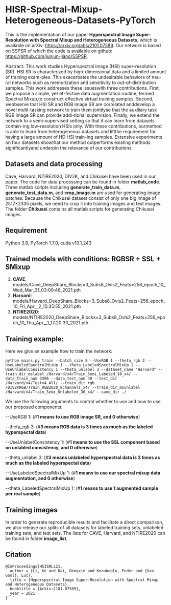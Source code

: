 # HISR-Spectral-Mixup-Heterogeneous-Datasets-PyTorch
This is the implementation of our paper **Hyperspectral Image Super-Resolution with Spectral Mixup and Heterogeneous Datasets**, which is available on arXiv:  https://arxiv.org/abs/2101.07589. Our network is based on SSPSR of which the code is available on github: https://github.com/junjun-jiang/SSPSR.

Abstract: This  work  studies  Hyperspectral  image  (HSI)  super-resolution   (SR).   HSI   SR   is   characterized   by   high-dimensional data and a limited amount of training exam-ples.   This  exacerbates  the  undesirable  behaviors  of  neu-ral networks such as memorization and sensitivity to out-of-distribution samples.   This work addresses these issueswith three contributions. First, we propose a simple, yet ef-fective data augmentation routine, termed Spectral Mixup,to construct effective virtual training samples.  Second, weobserve that HSI SR and RGB image SR are correlated anddevelop a novel multi-tasking network to train them jointlyso that the auxiliary task RGB image SR can provide addi-tional supervision. Finally, we extend the network to a semi-supervised setting so that it can learn from datasets contain-ing low-resolution HSIs only. With these contributions, ourmethod is able to learn from heterogeneous datasets and liftthe requirement for having a large amount of HD HSI train-ing samples.  Extensive experiments on four datasets showthat our method outperforms existing methods significantlyand underpin the relevance of our contributions. 

## Datasets and data processing
Cave, Harvard, NTIRE2020, DIV2K, and Chikusei have been used in our paper. The code for data processing can be found in folder **matlab_code**. Three matlab scripts including **generate_train_data.m**, **generate_test_data.m**, and **crop_image.m** are used for generating image patches. Because the Chikusei dataset consist of only one big image of 2517×2335 pixels, we need to crop it into training images and test images. The folder **Chikusei** contains all matlab scripts for generating Chikusei images. 

## Requirement
Python 3.8, PyTorch 1.7.0, cuda v10.1.243

## Trained models with conditions: RGBSR + SSL + SMixup
1. **CAVE**: 
    models/Cave_DeepShare_Blocks=3_Subs8_Ovls2_Feats=256_epoch_10_Wed_Mar_31_03:00:46_2021.pth
2. **Harvard**: 
    models/Harvard_DeepShare_Blocks=3_Subs8_Ovls2_Feats=256_epoch_10_Fri_Apr__2_15:35:55_2021.pth
3. **NTIRE2020**: 
    models/NTIRE2020_DeepShare_Blocks=3_Subs8_Ovls2_Feats=256_epoch_10_Thu_Apr__1_17:20:30_2021.pth
    
## Training example:
Here we give an example how to train the network: 

`python mains.py train --batch_size
8
--UseRGB
1
--theta_rgb
3
--UseLabeledSpectralMixUp
1
--theta_LabeledSpectralMixUp
1
--UseUnlabelConsistency
1
--theta_unlabel
3
--dataset_name
"Harvard"
--train_dir_mslabel
/Harvard/x4/Train_Semi_Labeled_10_x4/
--data_train_num
3396
--data_test_num
40
--test_dir
/Harvard/x4/Testx4_All/
--train_dir_rgb
/DIV2KRGB/Train_RGB2020_8channels_x4/
--train_dir_msunlabel
/Harvard/x4/Train_Semi_Unlabeled_30_x4/
--save_dir
./`

We use the following arguments to control whether to use and how to use our proposed components: 

--UseRGB 1:                          (#**1 means to use RGB image SR, and 0 otherwise**)

--theta_rgb 3:                      (#**3 means RGB data is 3 times as much as the labeled hyperspectal data**)  

--UseUnlabelConsistency 1:          (#**1 means to use the SSL component based on unlabled consistency, and 0 otherwise**) 

--theta_unlabel 3:                  (#**3 means unlabeled hyperspectral data is 3 times as much as the labeled hyperspectal data**)  

--UseLabeledSpectralMixUp 1:        (#**1 means to use our spectral mixup data augmentation, and 0 otherwise**)

--theta_LabeledSpectralMixUp 1:     (#**1 means to use 1 augmented sample per real sample**)

## Training images
In order to generate reproducible results and facilitate a direct comparison, we also release our splits of all datasets for labeled training sets, unlabeled training sets, and test sets. The lists for CAVE, Harvard, and NTIRE2020 can be found in folder **image_list**. 



## Citation
```
@InProceedings{HSISRLi21,
  author = {Li, Ke and Dai, Dengxin and Konukoglu, Ender and {Van Gool}, Luc},
  title = {Hyperspectral Image Super-Resolution with Spectral Mixup and Heterogeneous Datasets},
  booktitle = {ArXiv:2101.07589},
  year = 2021
}```
